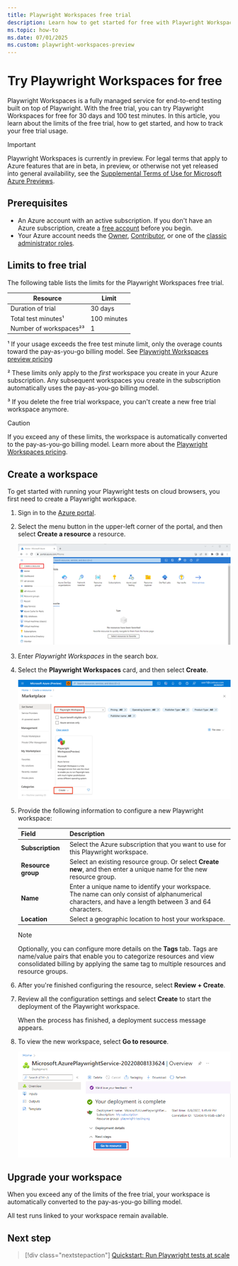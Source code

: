 ```yaml
---
title: Playwright Workspaces free trial
description: Learn how to get started for free with Playwright Workspaces free trial.
ms.topic: how-to
ms.date: 07/01/2025
ms.custom: playwright-workspaces-preview
---
```


# Try Playwright Workspaces for free

Playwright Workspaces is a fully managed service for end-to-end testing built on top of Playwright. With the free trial, you can try Playwright Workspaces for free for 30 days and 100 test minutes. In this article, you learn about the limits of the free trial, how to get started, and how to track your free trial usage.

> [!IMPORTANT]
> Playwright Workspaces is currently in preview. For legal terms that apply to Azure features that are in beta, in preview, or otherwise not yet released into general availability, see the [Supplemental Terms of Use for Microsoft Azure Previews](https://azure.microsoft.com/support/legal/preview-supplemental-terms/).

## Prerequisites

* An Azure account with an active subscription. If you don't have an Azure subscription, create a [free account](https://azure.microsoft.com/free/?WT.mc_id=A261C142F) before you begin.
* Your Azure account needs the [Owner](https://learn.microsoft.com/azure/role-based-access-control/built-in-roles#owner), [Contributor](https://learn.microsoft.com/azure/role-based-access-control/built-in-roles#contributor), or one of the [classic administrator roles](https://learn.microsoft.com/azure/role-based-access-control/rbac-and-directory-admin-roles#classic-subscription-administrator-roles).

## Limits to free trial

The following table lists the limits for the Playwright Workspaces free trial.

| Resource | Limit |
|-|-|
| Duration of trial | 30 days |
| Total test minutes¹ | 100 minutes |
| Number of workspaces²³ | 1 |

¹ If your usage exceeds the free test minute limit, only the overage counts toward the pay-as-you-go billing model. See [Playwright Workspaces preview pricing](https://aka.ms/pww/pricing)

² These limits only apply to the *first* workspace you create in your Azure subscription. Any subsequent workspaces you create in the subscription automatically uses the pay-as-you-go billing model.

³ If you delete the free trial workspace, you can't create a new free trial workspace anymore.

> [!CAUTION]
> If you exceed any of these limits, the workspace is automatically converted to the pay-as-you-go billing model. Learn more about the [Playwright Workspaces pricing](https://aka.ms/pww/pricing).

## Create a workspace

To get started with running your Playwright tests on cloud browsers, you first need to create a Playwright workspace.

1. Sign in to the [Azure portal](https://portal.azure.com/).
1. Select the menu button in the upper-left corner of the portal, and then select **Create a resource** a resource.

    ![Screenshot that shows the Azure portal menu to create a new resource.](./media/how-to-manage-playwright-workspace/azure-portal-create-resource.png)

1. Enter *Playwright Workspaces* in the search box.
1. Select the **Playwright Workspaces** card, and then select **Create**.

    ![Screenshot that shows the Azure Marketplace search page with the Playwright Workspaces search result.](./media/how-to-manage-playwright-workspace/azure-portal-search-playwright-resource.png)

1. Provide the following information to configure a new Playwright workspace:

    |Field  |Description  |
    |---------|---------|
    |**Subscription**     | Select the Azure subscription that you want to use for this Playwright workspace. |
    |**Resource group**     | Select an existing resource group. Or select **Create new**, and then enter a unique name for the new resource group.        |
    |**Name**     | Enter a unique name to identify your workspace.<BR>The name can only consist of alphanumerical characters, and have a length between 3 and 64 characters. |
    |**Location**     | Select a geographic location to host your workspace. |

    > [!NOTE]
    > Optionally, you can configure more details on the **Tags** tab. Tags are name/value pairs that enable you to categorize resources and view consolidated billing by applying the same tag to multiple resources and resource groups.

1. After you're finished configuring the resource, select **Review + Create**.

1. Review all the configuration settings and select **Create** to start the deployment of the Playwright workspace.

    When the process has finished, a deployment success message appears.

1. To view the new workspace, select **Go to resource**.

    ![Screenshot that shows the deployment completion information in the Azure portal](./media/how-to-manage-playwright-workspace/create-resource-deployment-complete.png)

## Upgrade your workspace

When you exceed any of the limits of the free trial, your workspace is automatically converted to the pay-as-you-go billing model. 

All test runs linked to your workspace remain available.

## Next step

> [!div class="nextstepaction"]
> [Quickstart: Run Playwright tests at scale](quickstart-run-end-to-end-tests.md)
